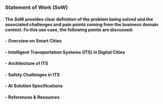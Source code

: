 ### Statement of Work (SoW)
#### The SoW provides clear definition of the problem being solved and the associated challenges and pain points coming from the business domain context. Fo this use case, the following points are discussed:
#### - Overview on Smart Cities
#### - Intelligent Transportation Systems (ITS) in Digital Cities
#### - Architecture of ITS
#### - Safety Challenges in ITS
#### - AI Solution Specifications
#### - References & Resources

